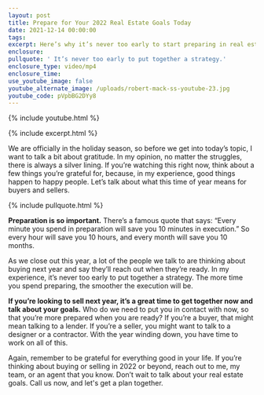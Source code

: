 ```yaml
---
layout: post
title: Prepare for Your 2022 Real Estate Goals Today
date: 2021-12-14 00:00:00
tags:
excerpt: Here’s why it’s never too early to start preparing in real estate.
enclosure:
pullquote: ' It’s never too early to put together a strategy.'
enclosure_type: video/mp4
enclosure_time:
use_youtube_image: false
youtube_alternate_image: /uploads/robert-mack-ss-youtube-23.jpg
youtube_code: pVpbBG2DYy8
---
```

{% include youtube.html %}

{% include excerpt.html %}

We are officially in the holiday season, so before we get into today’s topic, I want to talk a bit about gratitude. In my opinion, no matter the struggles, there is always a silver lining. If you’re watching this right now, think about a few things you’re grateful for, because, in my experience, good things happen to happy people. Let’s talk about what this time of year means for buyers and sellers.

{% include pullquote.html %}

**Preparation is so important.** There’s a famous quote that says: “Every minute you spend in preparation will save you 10 minutes in execution.” So every hour will save you 10 hours, and every month will save you 10 months.&nbsp;

As we close out this year, a lot of the people we talk to are thinking about buying next year and say they’ll reach out when they’re ready. In my experience, it’s never too early to put together a strategy. The more time you spend preparing, the smoother the execution will be.&nbsp;

**If you’re looking to sell next year, it’s a great time to get together now and talk about your goals.** Who do we need to put you in contact with now, so that you’re more prepared when you are ready? If you’re a buyer, that might mean talking to a lender. If you’re a seller, you might want to talk to a designer or a contractor. With the year winding down, you have time to work on all of this.

Again, remember to be grateful for everything good in your life. If you’re thinking about buying or selling in 2022 or beyond, reach out to me, my team, or an agent that you know. Don’t wait to talk about your real estate goals. Call us now, and let's get a plan together.&nbsp;
